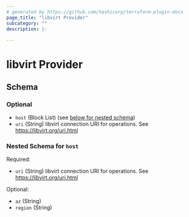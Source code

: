 ```yaml
---
# generated by https://github.com/hashicorp/terraform-plugin-docs
page_title: "libvirt Provider"
subcategory: ""
description: |-
  
---
```


# libvirt Provider





<!-- schema generated by tfplugindocs -->
## Schema

### Optional

- `host` (Block List) (see [below for nested schema](#nestedblock--host))
- `uri` (String) libvirt connection URI for operations. See https://libvirt.org/uri.html

<a id="nestedblock--host"></a>
### Nested Schema for `host`

Required:

- `uri` (String) libvirt connection URI for operations. See https://libvirt.org/uri.html

Optional:

- `az` (String)
- `region` (String)
